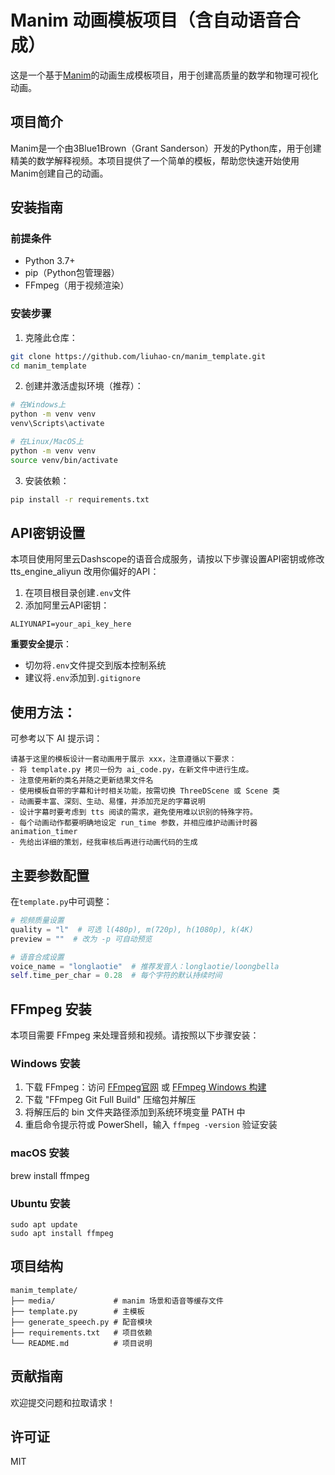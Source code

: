# Manim 动画模板项目（含自动语音合成）

这是一个基于[Manim](https://www.manim.community/)的动画生成模板项目，用于创建高质量的数学和物理可视化动画。

## 项目简介

Manim是一个由3Blue1Brown（Grant Sanderson）开发的Python库，用于创建精美的数学解释视频。本项目提供了一个简单的模板，帮助您快速开始使用Manim创建自己的动画。

## 安装指南

### 前提条件

- Python 3.7+
- pip（Python包管理器）
- FFmpeg（用于视频渲染）

### 安装步骤

1. 克隆此仓库：

```bash
git clone https://github.com/liuhao-cn/manim_template.git
cd manim_template
```

2. 创建并激活虚拟环境（推荐）：

```bash
# 在Windows上
python -m venv venv
venv\Scripts\activate

# 在Linux/MacOS上
python -m venv venv
source venv/bin/activate
```

3. 安装依赖：

```bash
pip install -r requirements.txt
```

## API密钥设置

本项目使用阿里云Dashscope的语音合成服务，请按以下步骤设置API密钥或修改 tts_engine_aliyun 改用你偏好的API：

1. 在项目根目录创建`.env`文件
2. 添加阿里云API密钥：
```env
ALIYUNAPI=your_api_key_here
```


**重要安全提示**：
- 切勿将`.env`文件提交到版本控制系统
- 建议将`.env`添加到`.gitignore`

## 使用方法：

可参考以下 AI 提示词：
```AI prompt
请基于这里的模板设计一套动画用于展示 xxx，注意遵循以下要求：
- 将 template.py 拷贝一份为 ai_code.py，在新文件中进行生成。
- 注意使用新的类名并随之更新结果文件名
- 使用模板自带的字幕和计时相关功能，按需切换 ThreeDScene 或 Scene 类
- 动画要丰富、深刻、生动、易懂，并添加充足的字幕说明
- 设计字幕时要考虑到 tts 阅读的需求，避免使用难以识别的特殊字符。
- 每个动画动作都要明确地设定 run_time 参数，并相应维护动画计时器 animation_timer
- 先给出详细的策划，经我审核后再进行动画代码的生成
```

## 主要参数配置
在`template.py`中可调整：
```python
# 视频质量设置
quality = "l"  # 可选 l(480p), m(720p), h(1080p), k(4K)
preview = ""  # 改为 -p 可自动预览

# 语音合成设置
voice_name = "longlaotie"  # 推荐发音人：longlaotie/loongbella
self.time_per_char = 0.28  # 每个字符的默认持续时间
```


## FFmpeg 安装

本项目需要 FFmpeg 来处理音频和视频。请按照以下步骤安装：

### Windows 安装
1. 下载 FFmpeg：访问 [FFmpeg官网](https://ffmpeg.org/download.html) 或 [FFmpeg Windows 构建](https://www.gyan.dev/ffmpeg/builds/)
2. 下载 "FFmpeg Git Full Build" 压缩包并解压
3. 将解压后的 bin 文件夹路径添加到系统环境变量 PATH 中
4. 重启命令提示符或 PowerShell，输入 `ffmpeg -version` 验证安装

### macOS 安装
brew install ffmpeg

### Ubuntu 安装
```
sudo apt update
sudo apt install ffmpeg
```

## 项目结构

```
manim_template/
├── media/             # manim 场景和语音等缓存文件
├── template.py        # 主模板
├── generate_speech.py # 配音模块
├── requirements.txt   # 项目依赖
└── README.md          # 项目说明
```

## 贡献指南

欢迎提交问题和拉取请求！

## 许可证

MIT 